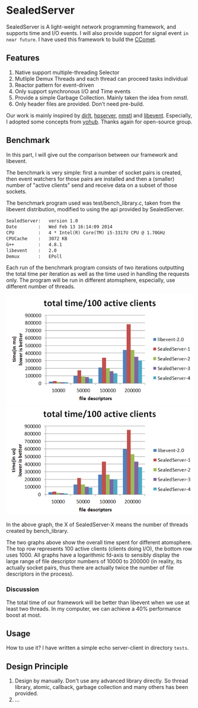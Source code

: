 SealedServer
======
SealedServer is A light-weight network programming framework, and supports time and I/O events. I will also provide support for signal event `in near future`. I have used this framework to build the [CComet](https://github.com/mathetian/CComet).

## Features
1. Native support multiple-threading Selector
2. Mutliple Demux Threads and each thread can proceed tasks individual
3. Reactor pattern for event-driven
4. Only support synchronous I/O and Time events
5. Provide a simple Garbage Collection. Mainly taken the idea from nmstl.
6. Only header files are provided. Don't need pre-build.
</ul>

Our work is mainly inspired by [dirlt](http://dirlt.com/‎), [hpserver](http://code.google.com/p/hpserver/), [<span color="red">nmstl</span>](http://nmstl.sourceforge.net/) and [libevent](http://libevent.org). Especially, I adopted some concepts from [yohub](https://github.com/kedebug/yohub). Thanks again for open-source group.

## Benchmark
In this part, I will give out the comparison between our framework and libevent.

The benchmark is very simple: first a number of socket pairs is created, then event watchers for those pairs are installed and then a (smaller) number of "active clients" send and receive data on a subset of those sockets.

The benchmark program used was test/bench_library.c, taken from the libevent distribution, modified to using the api provided by SealedServer.

```
SealedServer:   version 1.0
Date        :   Wed Feb 13 16:14:09 2014
CPU         :   4 * Intel(R) Core(TM) i5-3317U CPU @ 1.70GHz
CPUCache    :   3072 KB
G++         :   4.8.1
libevent    :   2.0
Demux       :   EPoll
```

Each run of the benchmark program consists of two iterations outputting the total time per iteration as well as the time used in handling the requests only. The program will be run in different atomsphere, especially, use different number of threads.

![100](tests/bench100.png)
![1000](tests/bench1000.png)

In the above graph, the X of SealedServer-X means the number of threads created by bench_library.

The two graphs above show the overall time spent for different atomsphere. The top row represents 100 active clients (clients doing I/O), the bottom row uses 1000. All graphs have a logarithmic fd-axis to sensibly display the large range of file descriptor numbers of 10000 to 200000 (in reality, its actually socket pairs, thus there are actually twice the number of file descriptors in the process).

<h3>Discussion</h3>

The total time of our framework will be better than libevent when we use at least two threads. In my computer, we can achieve a 40% performance boost at most.

## Usage
How to use it? I have written a simple echo server-client in directory `tests`. 

## Design Principle

1. Design by manually. Don't use any advanced library directly. So thread library, atomic, callback, garbage collection and many others has been provided.
2. ...
